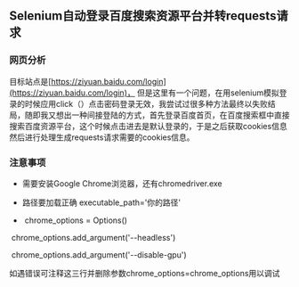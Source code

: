 ## Selenium自动登录百度搜索资源平台并转requests请求

### 网页分析

目标站点是[https://ziyuan.baidu.com/login](https://ziyuan.baidu.com/login)， 但是这里有一个问题，在用selenium模拟登录的时候应用click（）点击密码登录无效，我尝试过很多种方法最终以失败结局，随即我又想出一种间接登陆的方式，首先登录百度首页，在百度搜索框中直接搜索百度资源平台，这个时候点击进去是默认登录的，于是之后获取cookies信息然后进行处理生成requests请求需要的cookies信息。

### 注意事项
- 需要安装Google Chrome浏览器，还有chromedriver.exe

- 路径要加载正确  executable_path='你的路径'

- ​    chrome_options = Options()

​           chrome_options.add_argument('--headless')

​           chrome_options.add_argument('--disable-gpu')

​           如遇错误可注释这三行并删除参数chrome_options=chrome_options用以调试
